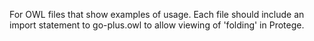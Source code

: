 For OWL files that show examples of usage.  Each file should include an import statement to go-plus.owl to allow viewing of 'folding' in Protege.
